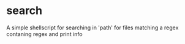 # search
A simple shellscript for searching in 'path' for files matching a regex contaning regex and print info
